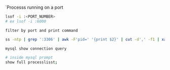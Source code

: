 
`Processs running on a port
```bash
lsof -i :<PORT_NUMBER> 
# ex lsof -i :6000
```

`filter by port and print command`
```bash
ss -ntp | grep ':3306' | awk -F'pid=' '{print $2}' | cut -d',' -f1 | xargs -r ps -fp
```

`mysql show connection query`
```bash 
# inside mysql prompt
show full processlisst;
```